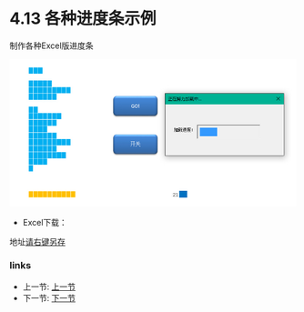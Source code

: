 # 4.13 各种进度条示例
制作各种Excel版进度条

![](../images/4.13.jpg)

- Excel下载：

地址[请右键另存](/src/4.13.xls)

### links
  * 上一节: [上一节](<04.12.md>)
  * 下一节: [下一节](<04.14.md>)
